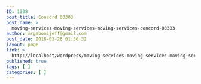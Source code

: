 ```yaml
---
ID: 1308
post_title: Concord 03303
post_name: >
  moving-services-moving-services-moving-services-concord-03303
author: mrgabonijeff@gmail.com
post_date: 2018-03-28 01:36:32
layout: page
link: >
  http://localhost/wordpress/moving-services-moving-services-moving-services-concord-03303/
published: true
tags: [ ]
categories: [ ]
---
```


